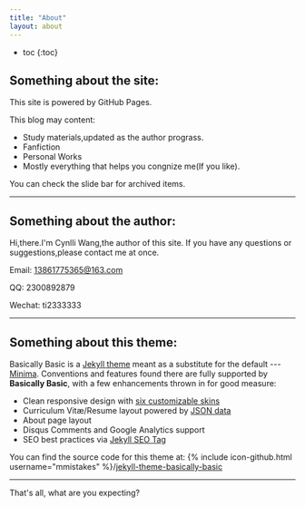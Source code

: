 ```yaml
---
title: "About"
layout: about
---
```

* toc
{:toc}

## Something about the site:
This site is powered by GitHub Pages.

This blog may content:
* Study materials,updated as the author prograss.
* Fanfiction
* Personal Works
* Mostly everything that helps you congnize me(If you like). 

You can check the slide bar for archived items.

***

## Something about the author:

Hi,there.I'm Cynlli Wang,the author of this site.
If you have any questions or suggestions,please contact me at once.

Email: 13861775365@163.com

QQ: 2300892879

Wechat: ti2333333

***

## Something about this theme:

Basically Basic is a [Jekyll theme](https://jekyllrb.com/docs/themes/) meant as a substitute for the default --- [Minima](https://github.com/jekyll/minima). Conventions and features found there are fully supported by **Basically Basic**, with a few enhancements thrown in for good measure:

- Clean responsive design with [six customizable skins](#skin)
- Curriculum Vitæ/Resume layout powered by [JSON data](http://registry.jsonresume.org/)
- About page layout
- Disqus Comments and Google Analytics support
- SEO best practices via [Jekyll SEO Tag](https://github.com/jekyll/jekyll-seo-tag/)

You can find the source code for this theme at: {% include icon-github.html username="mmistakes" %}/[jekyll-theme-basically-basic](https://github.com/mmistakes/jekyll-theme-basically-basic)

***

That's all, what are you expecting?

